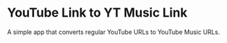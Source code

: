 # YouTube Link to YT Music Link
 
A simple app that converts regular YouTube URLs to YouTube Music URLs.